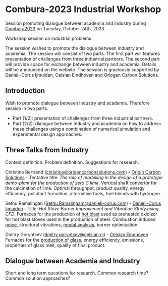 # Combura-2023 Industrial Workshop 

Session promoting dialogue between academia and industry during [Combura2023](https://www.combura.nl) on Tuesday, October 24th, 2023.  

Workshop session on industrial problems 

The session wishes to promote the dialogue between industry and academia. The session will consist of two parts. The first part will features presentation of challenges from three industrial partners. The second part will provide space for exchange between industry and academia. Details will be announced on the website. The session is graciously supported by Danieli-Corus Ijmuiden, Celsian Eindhoven and Oriogen Carbon Solutions.

## Introduction 

Wish to promote dialogue between industry and academia. Therefore session in two parts. 
- Part (1/2): presentation of challenges from three industrial partners. 
- Part (2/2): dialogue between industry and academia on how to address these challenges using a combination of numerical simulation and experimental design approaches.  

## Three Talks from Industry  

Context definition. Problem definition. Suggestions for research.  

Christine Bertrand (christine@origencarbonsolutions.com) - [Origin Carbon Solutions](http://www.origencarbonsolutions.com) - Tentative title: *The role of modelling in the design of a prototype demo-plant for the production of zero C lime*. Vertical shaft convertor for the calcination of lime. Optimal throughput, product quality, energy efficiency, pollutant formation, alternative fuels, fuel blends with hydrogen.    

Sethu Ramalingan (Sethu.Ramalingam@danieli-corus.com) - [Danieli-Corus Ijmuiden](http://www.danieli-corus.com) - Title: *Hot Stove Burner Improvement and Vibration Study using CFD*. Furnaces for the production of [hot blast](https://en.wikipedia.org/wiki/Hot_blast) used as preheated oxidizer for hot blast stoves used in the production of steel. Combustion induced [noice](https://en.wikipedia.org/wiki/Thermoacoustics), structural vibrations, [modal analysis](https://en.wikipedia.org/wiki/Modal_analysis), burner optimization.   

Dmitry Goryntsev (dmitry.goryntsev@celsian.nl) - [Celsian Eindhoven](http://www.celsian.nl) - Furnaces for the [production of glass](https://en.wikipedia.org/wiki/Glass_production), energy efficiency, emissions, properties of glass melt, quality of final product. 

## Dialogue between Academia and Industry 

Short and long term questions for research. Common research time? Common solution approaches? 


```julia

```
